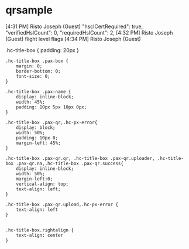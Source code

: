 # qrsample
[4:31 PM] Risto Joseph (Guest)
    "hsclCertRequired": true,
        "verifiedHslCount": 0,
        "requiredHslCount": 2,
​[4:32 PM] Risto Joseph (Guest)
    flight level flags 
​[4:34 PM] Risto Joseph (Guest)

   .hc-title-box {
        padding: 20px
    }

    .hc-title-box .pax-box {
        margin: 0;
        border-bottom: 0;
        font-size: 0;
    }

    .hc-title-box .pax-name {
        display: inline-block;
        width: 45%;
        padding: 10px 5px 10px 0px;
    }

    .hc-title-box .pax-qr,.hc-px-error{
        display: block;
        width: 50%;
        padding: 10px 0;
        margin-left: 45%;
    }

    .hc-title-box .pax-qr.qr, .hc-title-box .pax-qr.uploader, .hc-title-box .pax-qr.na,.hc-title-box .pax-qr.success{
        display: inline-block;
        width: 50%;
        margin-left:0;
        vertical-align: top;
        text-align: left;   
    }
    
    .hc-title-box .pax-qr.upload,.hc-px-error {
        text-align: left
    }


    .hc-title-box.rightalign {
        text-align: center
    }
    
    
